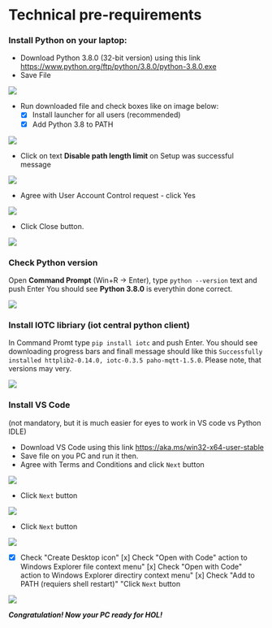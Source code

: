 # Technical pre-requirements
### Install Python on your laptop:
* Download Python 3.8.0 (32-bit version) using this link https://www.python.org/ftp/python/3.8.0/python-3.8.0.exe
* Save File

![](media/Save-Run.png)

* Run downloaded file and check boxes like on image below:
  - [x] Install launcher for all users (recommended)
  - [x] Add Python 3.8 to PATH

![](media/run-tick.png)

* Click on text **Disable path length limit** on Setup was successful message

![](media/disable-260-limit.png)

* Agree with User Account Control request - click Yes

![](media/UAC-yes.png)

* Click Close button.

![](media/close.png)

### Check Python version
Open **Command Prompt** (Win+R -> Enter), type `python --version` text and push Enter 
You should see **Python 3.8.0** is everythin done correct.

![](media/check-python-version.png)

### Install IOTC libriary (iot central python client)
In Command Promt type  `pip install iotc` and push Enter. You should see downloading progress bars and finall message should like this `Successfully installed httplib2-0.14.0, iotc-0.3.5 paho-mqtt-1.5.0`. Please note, that versions may very.

![](media/install-iotc.png)

### Install VS Code 
(not mandatory, but it is much easier for eyes to work in VS code vs Python IDLE)
* Download VS Code using this link https://aka.ms/win32-x64-user-stable
* Save file on you PC and run it then.
* Agree with Terms and Conditions and click `Next` button

![](media/vscode/vscode1.PNG)

* Click `Next` button

![](media/vscode/vscode2.PNG)

* Click `Next` button

![](media/vscode/vscode3.PNG)

* [x] Check "Create Desktop icon"
  [x] Check "Open with Code" action to Windows Explorer file context menu"
  [x] Check "Open with Code" action to Windows Explorer directiry context menu"
  [x] Check "Add to PATH (requiers shell restart)"
  "Click `Next` button

![](media/vscode/vscode4.PNG)

***Congratulation! Now your PC ready for HOL!***
